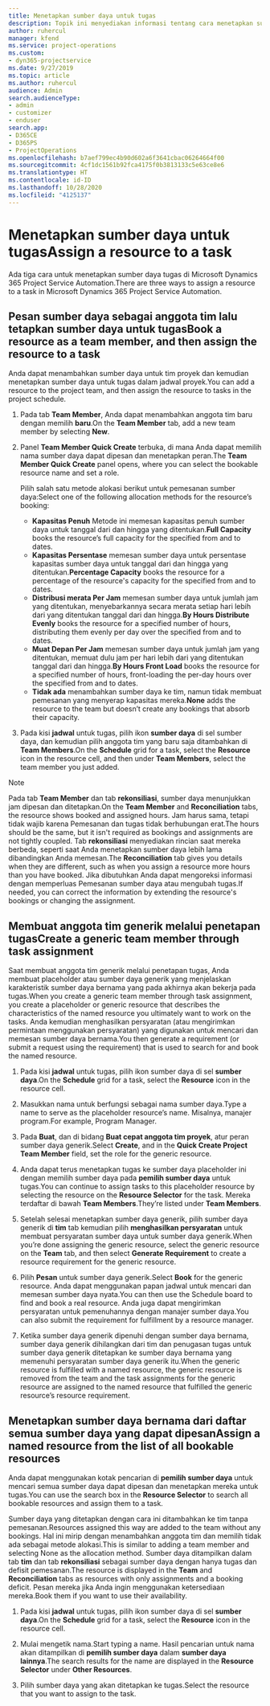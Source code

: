 ```yaml
---
title: Menetapkan sumber daya untuk tugas
description: Topik ini menyediakan informasi tentang cara menetapkan sumber daya untuk tugas.
author: ruhercul
manager: kfend
ms.service: project-operations
ms.custom:
- dyn365-projectservice
ms.date: 9/27/2019
ms.topic: article
ms.author: ruhercul
audience: Admin
search.audienceType:
- admin
- customizer
- enduser
search.app:
- D365CE
- D365PS
- ProjectOperations
ms.openlocfilehash: b7aef799ec4b90d602a6f3641cbac06264664f00
ms.sourcegitcommit: 4cf1dc1561b92fca4175f0b3813133c5e63ce8e6
ms.translationtype: HT
ms.contentlocale: id-ID
ms.lasthandoff: 10/28/2020
ms.locfileid: "4125137"
---
```

# <a name="assign-a-resource-to-a-task"></a><span data-ttu-id="e3ef6-103">Menetapkan sumber daya untuk tugas</span><span class="sxs-lookup"><span data-stu-id="e3ef6-103">Assign a resource to a task</span></span>

<span data-ttu-id="e3ef6-104">Ada tiga cara untuk menetapkan sumber daya tugas di Microsoft Dynamics 365 Project Service Automation.</span><span class="sxs-lookup"><span data-stu-id="e3ef6-104">There are three ways to assign a resource to a task in Microsoft Dynamics 365 Project Service Automation.</span></span>

## <a name="book-a-resource-as-a-team-member-and-then-assign-the-resource-to-a-task"></a><span data-ttu-id="e3ef6-105">Pesan sumber daya sebagai anggota tim lalu tetapkan sumber daya untuk tugas</span><span class="sxs-lookup"><span data-stu-id="e3ef6-105">Book a resource as a team member, and then assign the resource to a task</span></span>

<span data-ttu-id="e3ef6-106">Anda dapat menambahkan sumber daya untuk tim proyek dan kemudian menetapkan sumber daya untuk tugas dalam jadwal proyek.</span><span class="sxs-lookup"><span data-stu-id="e3ef6-106">You can add a resource to the project team, and then assign the resource to tasks in the project schedule.</span></span>

1. <span data-ttu-id="e3ef6-107">Pada tab **Team Member**, Anda dapat menambahkan anggota tim baru dengan memilih **baru**.</span><span class="sxs-lookup"><span data-stu-id="e3ef6-107">On the **Team Member** tab, add a new team member by selecting **New**.</span></span> 

2. <span data-ttu-id="e3ef6-108">Panel **Team Member Quick Create** terbuka, di mana Anda dapat memilih nama sumber daya dapat dipesan dan menetapkan peran.</span><span class="sxs-lookup"><span data-stu-id="e3ef6-108">The **Team Member Quick Create** panel opens, where you can select the bookable resource name and set a role.</span></span> 

    <span data-ttu-id="e3ef6-109">Pilih salah satu metode alokasi berikut untuk pemesanan sumber daya:</span><span class="sxs-lookup"><span data-stu-id="e3ef6-109">Select one of the following allocation methods for the resource’s booking:</span></span>

    - <span data-ttu-id="e3ef6-110">**Kapasitas Penuh** Metode ini memesan kapasitas penuh sumber daya untuk tanggal dari dan hingga yang ditentukan.</span><span class="sxs-lookup"><span data-stu-id="e3ef6-110">**Full Capacity** books the resource’s full capacity for the specified from and to dates.</span></span>
    - <span data-ttu-id="e3ef6-111">**Kapasitas Persentase** memesan sumber daya untuk persentase kapasitas sumber daya untuk tanggal dari dan hingga yang ditentukan.</span><span class="sxs-lookup"><span data-stu-id="e3ef6-111">**Percentage Capacity** books the resource for a percentage of the resource's capacity for the specified from and to dates.</span></span>
    - <span data-ttu-id="e3ef6-112">**Distribusi merata Per Jam** memesan sumber daya untuk jumlah jam yang ditentukan, menyebarkannya secara merata setiap hari lebih dari yang ditentukan tanggal dari dan hingga.</span><span class="sxs-lookup"><span data-stu-id="e3ef6-112">**By Hours Distribute Evenly** books the resource for a specified number of hours, distributing them evenly per day over the specified from and to dates.</span></span>
    - <span data-ttu-id="e3ef6-113">**Muat Depan Per Jam** memesan sumber daya untuk jumlah jam yang ditentukan, memuat dulu jam per hari lebih dari yang ditentukan tanggal dari dan hingga.</span><span class="sxs-lookup"><span data-stu-id="e3ef6-113">**By Hours Front Load** books the resource for a specified number of hours, front-loading the per-day hours over the specified from and to dates.</span></span>
    - <span data-ttu-id="e3ef6-114">**Tidak ada** menambahkan sumber daya ke tim, namun tidak membuat pemesanan yang menyerap kapasitas mereka.</span><span class="sxs-lookup"><span data-stu-id="e3ef6-114">**None** adds the resource to the team but doesn’t create any bookings that absorb their capacity.</span></span>

3. <span data-ttu-id="e3ef6-115">Pada kisi **jadwal** untuk tugas, pilih ikon **sumber daya** di sel sumber daya, dan kemudian pilih anggota tim yang baru saja ditambahkan di **Team Members**.</span><span class="sxs-lookup"><span data-stu-id="e3ef6-115">On the **Schedule** grid for a task, select the **Resource** icon in the resource cell, and then under **Team Members**, select the team member you just added.</span></span> 

> [!NOTE]
> <span data-ttu-id="e3ef6-116">Pada tab **Team Member** dan tab **rekonsiliasi**, sumber daya menunjukkan jam dipesan dan ditetapkan.</span><span class="sxs-lookup"><span data-stu-id="e3ef6-116">On the **Team Member** and **Reconciliation** tabs, the resource shows booked and assigned hours.</span></span> <span data-ttu-id="e3ef6-117">Jam harus sama, tetapi tidak wajib karena Pemesanan dan tugas tidak berhubungan erat.</span><span class="sxs-lookup"><span data-stu-id="e3ef6-117">The hours should be the same, but it isn't required as bookings and assignments are not tightly coupled.</span></span> <span data-ttu-id="e3ef6-118">Tab **rekonsiliasi** menyediakan rincian saat mereka berbeda, seperti saat Anda menetapkan sumber daya lebih lama dibandingkan Anda memesan.</span><span class="sxs-lookup"><span data-stu-id="e3ef6-118">The **Reconciliation** tab gives you details when they are different, such as when you assign a resource more hours than you have booked.</span></span> <span data-ttu-id="e3ef6-119">Jika dibutuhkan Anda dapat mengoreksi informasi dengan memperluas Pemesanan sumber daya atau mengubah tugas.</span><span class="sxs-lookup"><span data-stu-id="e3ef6-119">If needed, you can correct the information by extending the resource's bookings or changing the assignment.</span></span>

## <a name="create-a-generic-team-member-through-task-assignment"></a><span data-ttu-id="e3ef6-120">Membuat anggota tim generik melalui penetapan tugas</span><span class="sxs-lookup"><span data-stu-id="e3ef6-120">Create a generic team member through task assignment</span></span>

<span data-ttu-id="e3ef6-121">Saat membuat anggota tim generik melalui penetapan tugas, Anda membuat placeholder atau sumber daya generik yang menjelaskan karakteristik sumber daya bernama yang pada akhirnya akan bekerja pada tugas.</span><span class="sxs-lookup"><span data-stu-id="e3ef6-121">When you create a generic team member through task assignment, you create a placeholder or generic resource that describes the characteristics of the named resource you ultimately want to work on the tasks.</span></span> <span data-ttu-id="e3ef6-122">Anda kemudian menghasilkan persyaratan (atau mengirimkan permintaan menggunakan persyaratan) yang digunakan untuk mencari dan memesan sumber daya bernama.</span><span class="sxs-lookup"><span data-stu-id="e3ef6-122">You then generate a requirement (or submit a request using the requirement) that is used to search for and book the named resource.</span></span>

1. <span data-ttu-id="e3ef6-123">Pada kisi **jadwal** untuk tugas, pilih ikon sumber daya di sel **sumber daya**.</span><span class="sxs-lookup"><span data-stu-id="e3ef6-123">On the **Schedule** grid for a task, select the **Resource** icon in the resource cell.</span></span>

2. <span data-ttu-id="e3ef6-124">Masukkan nama untuk berfungsi sebagai nama sumber daya.</span><span class="sxs-lookup"><span data-stu-id="e3ef6-124">Type a name to serve as the placeholder resource’s name.</span></span> <span data-ttu-id="e3ef6-125">Misalnya, manajer program.</span><span class="sxs-lookup"><span data-stu-id="e3ef6-125">For example, Program Manager.</span></span>

3. <span data-ttu-id="e3ef6-126">Pada **Buat**, dan di bidang **Buat cepat anggota tim proyek**, atur peran sumber daya generik.</span><span class="sxs-lookup"><span data-stu-id="e3ef6-126">Select **Create**, and in the **Quick Create Project Team Member** field, set the role for the generic resource.</span></span>

4. <span data-ttu-id="e3ef6-127">Anda dapat terus menetapkan tugas ke sumber daya placeholder ini dengan memilih sumber daya pada **pemilih sumber daya** untuk tugas.</span><span class="sxs-lookup"><span data-stu-id="e3ef6-127">You can continue to assign tasks to this placeholder resource by selecting the resource on the **Resource Selector** for the task.</span></span> <span data-ttu-id="e3ef6-128">Mereka terdaftar di bawah **Team Members**.</span><span class="sxs-lookup"><span data-stu-id="e3ef6-128">They’re listed under **Team Members**.</span></span>

5. <span data-ttu-id="e3ef6-129">Setelah selesai menetapkan sumber daya generik, pilih sumber daya generik di **tim** tab kemudian pilih **menghasilkan persyaratan** untuk membuat persyaratan sumber daya untuk sumber daya generik.</span><span class="sxs-lookup"><span data-stu-id="e3ef6-129">When you’re done assigning the generic resource, select the generic resource on the **Team** tab, and then select **Generate Requirement** to create a resource requirement for the generic resource.</span></span>

6. <span data-ttu-id="e3ef6-130">Pilih **Pesan** untuk sumber daya generik.</span><span class="sxs-lookup"><span data-stu-id="e3ef6-130">Select **Book** for the generic resource.</span></span> <span data-ttu-id="e3ef6-131">Anda dapat menggunakan papan jadwal untuk mencari dan memesan sumber daya nyata.</span><span class="sxs-lookup"><span data-stu-id="e3ef6-131">You can then use the Schedule board to find and book a real resource.</span></span> <span data-ttu-id="e3ef6-132">Anda juga dapat mengirimkan persyaratan untuk pemenuhannya dengan manajer sumber daya.</span><span class="sxs-lookup"><span data-stu-id="e3ef6-132">You can also submit the requirement for fulfillment by a resource manager.</span></span>

7. <span data-ttu-id="e3ef6-133">Ketika sumber daya generik dipenuhi dengan sumber daya bernama, sumber daya generik dihilangkan dari tim dan penugasan tugas untuk sumber daya generik ditetapkan ke sumber daya bernama yang memenuhi persyaratan sumber daya generik itu.</span><span class="sxs-lookup"><span data-stu-id="e3ef6-133">When the generic resource is fulfilled with a named resource, the generic resource is removed from the team and the task assignments for the generic resource are assigned to the named resource that fulfilled the generic resource’s resource requirement.</span></span>

## <a name="assign-a-named-resource-from-the-list-of-all-bookable-resources"></a><span data-ttu-id="e3ef6-134">Menetapkan sumber daya bernama dari daftar semua sumber daya yang dapat dipesan</span><span class="sxs-lookup"><span data-stu-id="e3ef6-134">Assign a named resource from the list of all bookable resources</span></span>

<span data-ttu-id="e3ef6-135">Anda dapat menggunakan kotak pencarian di **pemilih sumber daya** untuk mencari semua sumber daya dapat dipesan dan menetapkan mereka untuk tugas.</span><span class="sxs-lookup"><span data-stu-id="e3ef6-135">You can use the search box in the **Resource Selector** to search all bookable resources and assign them to a task.</span></span>

<span data-ttu-id="e3ef6-136">Sumber daya yang ditetapkan dengan cara ini ditambahkan ke tim tanpa pemesanan.</span><span class="sxs-lookup"><span data-stu-id="e3ef6-136">Resources assigned this way are added to the team without any bookings.</span></span> <span data-ttu-id="e3ef6-137">Hal ini mirip dengan menambahkan anggota tim dan memilih tidak ada sebagai metode alokasi.</span><span class="sxs-lookup"><span data-stu-id="e3ef6-137">This is similar to adding a team member and selecting None as the allocation method.</span></span> <span data-ttu-id="e3ef6-138">Sumber daya ditampilkan dalam tab **tim** dan tab **rekonsiliasi** sebagai sumber daya dengan hanya tugas dan defisit pemesanan.</span><span class="sxs-lookup"><span data-stu-id="e3ef6-138">The resource is displayed in the **Team** and **Reconciliation** tabs as resources with only assignments and a booking deficit.</span></span> <span data-ttu-id="e3ef6-139">Pesan mereka jika Anda ingin menggunakan ketersediaan mereka.</span><span class="sxs-lookup"><span data-stu-id="e3ef6-139">Book them if you want to use their availability.</span></span>

1. <span data-ttu-id="e3ef6-140">Pada kisi **jadwal** untuk tugas, pilih ikon sumber daya di sel **sumber daya**.</span><span class="sxs-lookup"><span data-stu-id="e3ef6-140">On the **Schedule** grid for a task, select the **Resource** icon in the resource cell.</span></span>

2. <span data-ttu-id="e3ef6-141">Mulai mengetik nama.</span><span class="sxs-lookup"><span data-stu-id="e3ef6-141">Start typing a name.</span></span> <span data-ttu-id="e3ef6-142">Hasil pencarian untuk nama akan ditampilkan di **pemilih sumber daya** dalam **sumber daya lainnya**.</span><span class="sxs-lookup"><span data-stu-id="e3ef6-142">The search results for the name are displayed in the **Resource Selector** under **Other Resources**.</span></span>

3. <span data-ttu-id="e3ef6-143">Pilih sumber daya yang akan ditetapkan ke tugas.</span><span class="sxs-lookup"><span data-stu-id="e3ef6-143">Select the resource that you want to assign to the task.</span></span>

